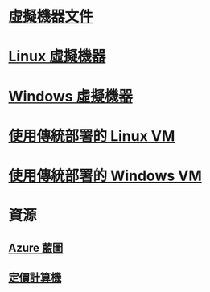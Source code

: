 # [虛擬機器文件](index.md)

# [Linux 虛擬機器](linux/overview.md)
# [Windows 虛擬機器](windows/overview.md)
# [使用傳統部署的 Linux VM](linux/overview.md?toc=%2fazure%2fvirtual-machines%2flinux%2fclassic%2ftoc.json)
# [使用傳統部署的 Windows VM](windows/overview.md?toc=%2fazure%2fvirtual-machines%2fwindows%2fclassic%2ftoc.json)

# 資源
## [Azure 藍圖](https://azure.microsoft.com/roadmap/?category=compute)
## [定價計算機](https://azure.microsoft.com/pricing/calculator/)
